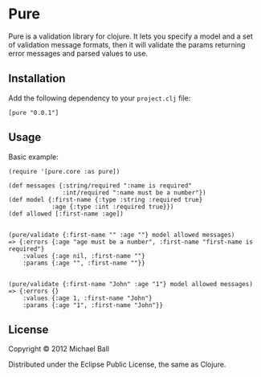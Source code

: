 # Pure

Pure is a validation library for clojure. It lets you specify a model and a set of validation message formats, then it will validate the params returning error messages and parsed values to use.



## Installation

Add the following dependency to your `project.clj` file:

    [pure "0.0.1"]



## Usage

Basic example:

    (require '[pure.core :as pure])

    (def messages {:string/required ":name is required" 
                   :int/required ":name must be a number"})
    (def model {:first-name {:type :string :required true} 
                :age {:type :int :required true}})
    (def allowed [:first-name :age])
    

    (pure/validate {:first-name "" :age ""} model allowed messages)
    => {:errors {:age "age must be a number", :first-name "first-name is required"}
        :values {:age nil, :first-name ""}
        :params {:age "", :first-name ""}}


    (pure/validate {:first-name "John" :age "1"} model allowed messages)
    => {:errors {}
        :values {:age 1, :first-name "John"}
        :params {:age "1", :first-name "John"}}



## License

Copyright © 2012 Michael Ball

Distributed under the Eclipse Public License, the same as Clojure.
